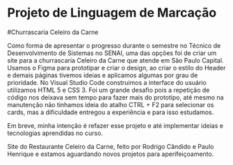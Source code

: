 # Projeto de Linguagem de Marcação
#Churrascaria Celeiro da Carne

Como forma de apresentar o progresso durante o semestre no Técnico de Desenvolvimento de Sistemas no SENAI, uma das opções foi de criar um site para a churrascaria Celeiro da Carne que atende em São Paulo Capital. Usamos o Figma para prototipar e criar o design, ao criar o estilo do Header e demais páginas tivemos ideias e aplicamos algumas por grau de prioridade. No Visual Studio Code construimos a interface do usuário utilizamos HTML 5 e CSS 3. Foi um grande desafio pois a repetição de código nos deixava sem tempo para fazer mais do prototipo, até mesmo na manutenção não tinhamos ideia do atalho CTRL + F2 para selecionar os cards, mas a dificuldade entregou a experiência e para isso estudamos.

Em breve, minha intenção é refazer esse projeto e até implementar ideias e tecnologias aprendidas no curso.

Site do Restaurante Celeiro da Carne, feito por Rodrigo Cândido e Paulo Henrique e estamos aguardando novos projetos para aperifeiçoamento.
